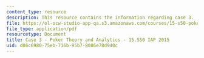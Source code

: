 ```yaml
---
content_type: resource
description: This resource contains the information regarding case 3.
file: https://ol-ocw-studio-app-qa.s3.amazonaws.com/courses/15-s50-poker-theory-and-analytics-january-iap-2015/d86c698075eb716b95b78086e78d940c_MIT15_S50IAP15_Case3.pdf
file_type: application/pdf
resourcetype: Document
title: Case 3 - Poker Theory and Analytics - 15.S50 IAP 2015
uid: d86c6980-75eb-716b-95b7-8086e78d940c
---
```

